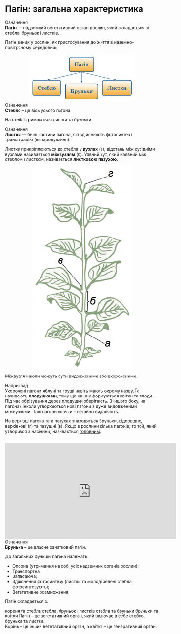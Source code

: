 # Пагiн: загальна характеристика

<div class="eoz-wrap">
<span class="eoz">Означення</span>
<div class="eoz-text">
<b>Пагiн</b> — надземний вегетативний орган рослин, який складається зi стебла, бруньок i листкiв.
</div>
</div>

Пагiн виник у рослин, як пристосування до життя в наземно-повiтряному
середовищi.

<div align="center">
<img src="diagr_1.png" width="350" alt="Діаграма" />
</div>

<div class="eoz-wrap">
<span class="eoz">Означення</span>
<div class="eoz-text">
<b>Стебло</b> – це вiсь усього пагона.
</div>
</div>

На стеблi тримаються листки та бруньки.

<div class="eoz-wrap">
<span class="eoz">Означення</span>
<div class="eoz-text">
<b>Листки</b> — бiчнi частини пагона, якi здiйснюють фотосинтез i транспiрацiю (випаровування).
</div>
</div>

Листки прикрiплюються до стебла у **вузлах** (а), вiдстань мiж сусiднiми вузлами називається **мiжвузлям** (б). Уявний кут, який наявний мiж стеблом i листком, називається **листковою пазухою**.

<div align="center">
<img src="list.png" alt="Схема" width="330"/>
</div>

Мiжвузля iнколи можуть бути <span class="p1">видовженими</span> або <span class="p1">вкороченими</span>. 

<p>
<div class="exmpl-wrap">
<span class="exmpl">Наприклад</span>
<div class="exmpl-text">
Укороченi пагони яблунi та грушi навiть мають окрему назву. Їх називають <b>плодушками</b>, тому що на них формуються квiтки та плоди. Пiд час обрiзування дерев плодушки зберiгають. З iншого боку, на пагонах iнколи утворюються новi пагони з дуже видовженими мiжвузлями. Такi пагони вовчки – негайно видаляють.
</div>
</div>
</p>

На верхiвцi пагона та в пазухах знаходяться бруньки, вiдповiдно, верхiвковi (г) та пазушнi (в).
Якщо в рослини кiлька пагонiв, то той, який утворився з насiнини, називається <u>головним</u>.
<br/>
<br/>

<div class="fluidMedia">
<iframe align="center" width="560" height="315" src="https://www.youtube.com/embed/TmG8vBecCVc" frameborder="0" allowfullscreen></iframe>
</div>
<div class="popup">
</div>

<div class="eoz-wrap">
<span class="eoz">Означення</span>
<div class="eoz-text">
<b>Брунька</b> – це власне зачатковий пагiн. 
</div>
</div>

До загальних функцiй пагона належать:
* Опорна (утримання на собi усiх надземних органiв рослин);
* Транспортна;
* Запасаюча;
* Здiйснення фотосинтезу (листки та молодi зеленi стебла фотосинтезують);
* Вегетативне розмноження.

<quiz correctLabel="correct" incorrectLabel="incorrect" checkLabel="check"> 
    <question text="">
        <p>Пагін складається з:</p>
        <answer>кореня та стебла</answer>
        <answer correct>стебла, бруньок і листків</answer>
        <answer>стебла та бруньки</answer>
        <answer>бруньки та квітки</answer>
    <explanation> Пагін – це вегетативний орган, який включає в себе стебло, бруньки та листки.<br/>
    Корінь – це інший вегетативний орган, а квітка – це генеративний орган.
    </explanation>
    </question>
</quiz>

